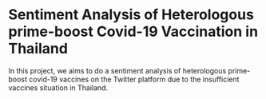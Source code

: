 # Sentiment Analysis of Heterologous prime-boost Covid-19 Vaccination in Thailand

In this project, we aims to do a sentiment analysis of heterologous prime-boost covid-19 vaccines on the Twitter platform due to the insufficient vaccines situation in Thailand.
